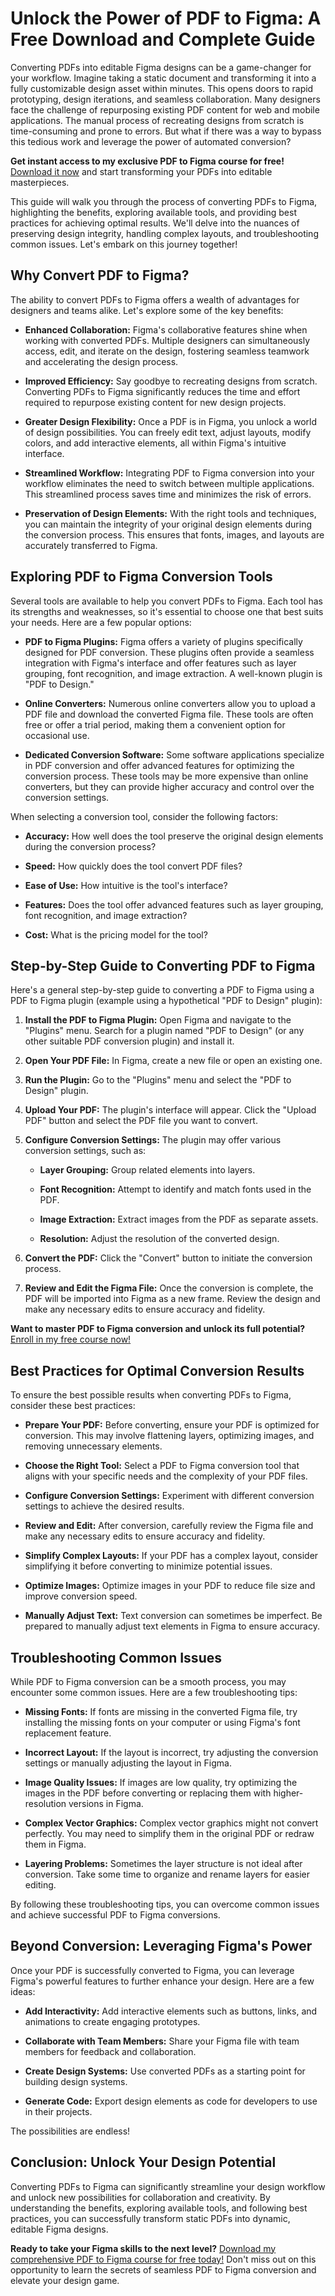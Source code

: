 # Unlock the Power of PDF to Figma: A Free Download and Complete Guide

Converting PDFs into editable Figma designs can be a game-changer for your workflow. Imagine taking a static document and transforming it into a fully customizable design asset within minutes. This opens doors to rapid prototyping, design iterations, and seamless collaboration. Many designers face the challenge of repurposing existing PDF content for web and mobile applications. The manual process of recreating designs from scratch is time-consuming and prone to errors. But what if there was a way to bypass this tedious work and leverage the power of automated conversion?

**Get instant access to my exclusive PDF to Figma course for free!** [Download it now](https://udemywork.com/pdf-to-design-figma) and start transforming your PDFs into editable masterpieces.

This guide will walk you through the process of converting PDFs to Figma, highlighting the benefits, exploring available tools, and providing best practices for achieving optimal results. We'll delve into the nuances of preserving design integrity, handling complex layouts, and troubleshooting common issues. Let's embark on this journey together!

## Why Convert PDF to Figma?

The ability to convert PDFs to Figma offers a wealth of advantages for designers and teams alike. Let's explore some of the key benefits:

*   **Enhanced Collaboration:** Figma's collaborative features shine when working with converted PDFs. Multiple designers can simultaneously access, edit, and iterate on the design, fostering seamless teamwork and accelerating the design process.

*   **Improved Efficiency:** Say goodbye to recreating designs from scratch. Converting PDFs to Figma significantly reduces the time and effort required to repurpose existing content for new design projects.

*   **Greater Design Flexibility:** Once a PDF is in Figma, you unlock a world of design possibilities. You can freely edit text, adjust layouts, modify colors, and add interactive elements, all within Figma's intuitive interface.

*   **Streamlined Workflow:** Integrating PDF to Figma conversion into your workflow eliminates the need to switch between multiple applications. This streamlined process saves time and minimizes the risk of errors.

*   **Preservation of Design Elements:** With the right tools and techniques, you can maintain the integrity of your original design elements during the conversion process. This ensures that fonts, images, and layouts are accurately transferred to Figma.

## Exploring PDF to Figma Conversion Tools

Several tools are available to help you convert PDFs to Figma. Each tool has its strengths and weaknesses, so it's essential to choose one that best suits your needs. Here are a few popular options:

*   **PDF to Figma Plugins:** Figma offers a variety of plugins specifically designed for PDF conversion. These plugins often provide a seamless integration with Figma's interface and offer features such as layer grouping, font recognition, and image extraction. A well-known plugin is "PDF to Design."

*   **Online Converters:** Numerous online converters allow you to upload a PDF file and download the converted Figma file. These tools are often free or offer a trial period, making them a convenient option for occasional use.

*   **Dedicated Conversion Software:** Some software applications specialize in PDF conversion and offer advanced features for optimizing the conversion process. These tools may be more expensive than online converters, but they can provide higher accuracy and control over the conversion settings.

When selecting a conversion tool, consider the following factors:

*   **Accuracy:** How well does the tool preserve the original design elements during the conversion process?

*   **Speed:** How quickly does the tool convert PDF files?

*   **Ease of Use:** How intuitive is the tool's interface?

*   **Features:** Does the tool offer advanced features such as layer grouping, font recognition, and image extraction?

*   **Cost:** What is the pricing model for the tool?

## Step-by-Step Guide to Converting PDF to Figma

Here's a general step-by-step guide to converting a PDF to Figma using a PDF to Figma plugin (example using a hypothetical "PDF to Design" plugin):

1.  **Install the PDF to Figma Plugin:** Open Figma and navigate to the "Plugins" menu. Search for a plugin named "PDF to Design" (or any other suitable PDF conversion plugin) and install it.

2.  **Open Your PDF File:** In Figma, create a new file or open an existing one.

3.  **Run the Plugin:** Go to the "Plugins" menu and select the "PDF to Design" plugin.

4.  **Upload Your PDF:** The plugin's interface will appear. Click the "Upload PDF" button and select the PDF file you want to convert.

5.  **Configure Conversion Settings:** The plugin may offer various conversion settings, such as:

    *   **Layer Grouping:** Group related elements into layers.

    *   **Font Recognition:** Attempt to identify and match fonts used in the PDF.

    *   **Image Extraction:** Extract images from the PDF as separate assets.

    *   **Resolution:** Adjust the resolution of the converted design.

6.  **Convert the PDF:** Click the "Convert" button to initiate the conversion process.

7.  **Review and Edit the Figma File:** Once the conversion is complete, the PDF will be imported into Figma as a new frame. Review the design and make any necessary edits to ensure accuracy and fidelity.

**Want to master PDF to Figma conversion and unlock its full potential?** [Enroll in my free course now!](https://udemywork.com/pdf-to-design-figma)

## Best Practices for Optimal Conversion Results

To ensure the best possible results when converting PDFs to Figma, consider these best practices:

*   **Prepare Your PDF:** Before converting, ensure your PDF is optimized for conversion. This may involve flattening layers, optimizing images, and removing unnecessary elements.

*   **Choose the Right Tool:** Select a PDF to Figma conversion tool that aligns with your specific needs and the complexity of your PDF files.

*   **Configure Conversion Settings:** Experiment with different conversion settings to achieve the desired results.

*   **Review and Edit:** After conversion, carefully review the Figma file and make any necessary edits to ensure accuracy and fidelity.

*   **Simplify Complex Layouts:** If your PDF has a complex layout, consider simplifying it before converting to minimize potential issues.

*   **Optimize Images:** Optimize images in your PDF to reduce file size and improve conversion speed.

*   **Manually Adjust Text:** Text conversion can sometimes be imperfect. Be prepared to manually adjust text elements in Figma to ensure accuracy.

## Troubleshooting Common Issues

While PDF to Figma conversion can be a smooth process, you may encounter some common issues. Here are a few troubleshooting tips:

*   **Missing Fonts:** If fonts are missing in the converted Figma file, try installing the missing fonts on your computer or using Figma's font replacement feature.

*   **Incorrect Layout:** If the layout is incorrect, try adjusting the conversion settings or manually adjusting the layout in Figma.

*   **Image Quality Issues:** If images are low quality, try optimizing the images in the PDF before converting or replacing them with higher-resolution versions in Figma.

*   **Complex Vector Graphics:** Complex vector graphics might not convert perfectly. You may need to simplify them in the original PDF or redraw them in Figma.

*   **Layering Problems:** Sometimes the layer structure is not ideal after conversion. Take some time to organize and rename layers for easier editing.

By following these troubleshooting tips, you can overcome common issues and achieve successful PDF to Figma conversions.

## Beyond Conversion: Leveraging Figma's Power

Once your PDF is successfully converted to Figma, you can leverage Figma's powerful features to further enhance your design. Here are a few ideas:

*   **Add Interactivity:** Add interactive elements such as buttons, links, and animations to create engaging prototypes.

*   **Collaborate with Team Members:** Share your Figma file with team members for feedback and collaboration.

*   **Create Design Systems:** Use converted PDFs as a starting point for building design systems.

*   **Generate Code:** Export design elements as code for developers to use in their projects.

The possibilities are endless!

## Conclusion: Unlock Your Design Potential

Converting PDFs to Figma can significantly streamline your design workflow and unlock new possibilities for collaboration and creativity. By understanding the benefits, exploring available tools, and following best practices, you can successfully transform static PDFs into dynamic, editable Figma designs.

**Ready to take your Figma skills to the next level?** [Download my comprehensive PDF to Figma course for free today!](https://udemywork.com/pdf-to-design-figma) Don't miss out on this opportunity to learn the secrets of seamless PDF to Figma conversion and elevate your design game.
